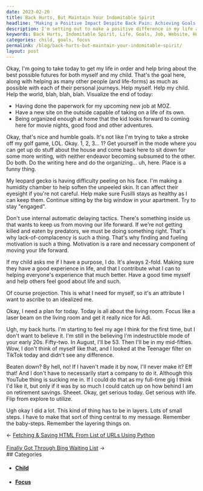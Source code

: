 ```yaml
---
date: 2023-02-20
title: Back Hurts, But Maintain Your Indomitable Spirit
headline: "Making a Positive Impact Despite Back Pain: Achieving Goals and Helping Others Today"
description: I'm setting out to make a positive difference in my life and the lives of others today. My goals for the day include completing paperwork for my upcoming job, creating a new website, and organizing my home. I'm also taking care of my leopard gecko and staying engaged. My motivation is to make sure my child has a good experience in life and to help others feel good about life. I'm starting with the living room to make it a special place for my family.
keywords: Back Hurts, Indomitable Spirit, Life, Goals, Job, Website, Home, Leopard Gecko, Child, World, Living Room, Family, Focus, Nice
categories: child, goals, focus
permalink: /blog/back-hurts-but-maintain-your-indomitable-spirit/
layout: post
---
```



Okay, I'm going to take today to get my life in order and help bring about the
best possible futures for both myself and my child. That's the goal here, along
with helping as many other people (and life-forms) as much as possible with
each of their personal journeys. Help myself. Help my child. Help the world,
blah, blah, blah. Visualize the end of today:

- Having done the paperwork for my upcoming new job at MOZ.
- Have a new site on the outside capable of taking on a life of its own.
- Being organized enough at home that the kid looks forward to coming here for
  movie nights, good food and other adventures.

Okay, that's nice and humble goals. It's not like I'm trying to take a stroke
off my golf game, LOL. Okay. 1, 2, 3... 1? Get yourself in the mode where you
can get up do stuff about the house and come back here to sit down for some
more writing, with neither endeavor becoming subsumed to the other. Do both. Do
the writing here and do the organizing... uh, here. Place is a funny thing.

My leopard gecko is having difficulty peeling on his face. I'm making a
humidity chamber to help soften the unpeeled skin. It can affect their eyesight
if you're not careful. Help make sure Fusilli stays as healthy as I can keep
them. Continue sitting by the big window in your apartment. Try to stay
"engaged".

Don't use internal automatic delaying tactics. There's something inside us that
wants to keep us from moving our life forward. If we're not getting killed and
eaten by predators, we must be doing something right. That's why
lack-of-complacency is such a thing. That's why finding and fueling motivation
is such a thing. Motivation is a rare and necessary component of moving your
life forward.

If my child asks me if I have a purpose, I do. It's always 2-fold. Making sure
they have a good experience in life, and that I contribute what I can to
helping everyone's experience that much better. Have a good time myself and
help others feel good about life and such.

Of course projection. This is what I need for myself, so it's an attribute I
want to ascribe to an idealized me.

Okay, I need a plan for today. Today is all about the living room. Focus like a
laser beam on the living room and get it really nice for Adi.

Ugh, my back hurts. I'm starting to feel my age I think for the first time, but
I don't want to believe it. I'm still in the believing I'm indestructible mode
of your early 20s. Fifty-two. In August, I'll be 53. Then I'll be in my
mid-fifties. Wow, I don't think of myself like that, and I looked at the
Teenager filter on TikTok today and didn't see any difference.

Beaten down? By hell, no! If I haven't made it by now, I'll never make it? Eff
that! And I don't have to necessarily start a company to do it. Although this
YouTube thing is sucking me in. If I could do that as my full-time gig I think
I'd like it, but only if it was by so much I could catch up on how behind I am
on retirement savings. Sheeet. Okay, get serious today. Get serious with life.
Flip from explore to utilize.

Ugh okay I did a lot. This kind of thing has to be in layers. Lots of small
steps. I have to make that sort of thing central to my message. Remember the
baby-steps. Remember the layering things on.


<div class="post-nav"><div class="post-nav-prev"><span class="arrow">&larr;&nbsp;</span><a href="/blog/fetching-saving-html-from-list-of-urls-using-python">Fetching & Saving HTML From List of URLs Using Python</a></div> &nbsp; <div class="post-nav-next"><a href="/blog/finally-got-through-bing-waiting-list">Finally Got Through Bing Waiting List</a><span class="arrow">&nbsp;&rarr;</span></div></div>
## Categories

<ul>
<li><h4><a href='/child/'>Child</a></h4></li>
<li><h4><a href='/focus/'>Focus</a></h4></li></ul>